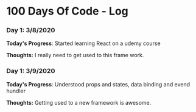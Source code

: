 # 100 Days Of Code - Log

### Day 1: 3/8/2020

**Today's Progress**: Started learning React on a udemy course 

**Thoughts:** I really need to get used to this frame work.

### Day 1: 3/9/2020

**Today's Progress**: Understood props and states, data binding and evend hundler 

**Thoughts:** Getting used to a new framework is awesome.